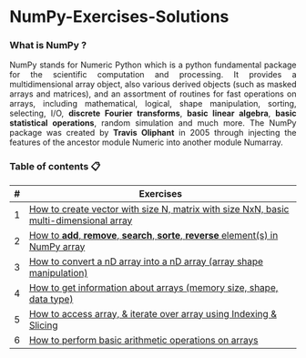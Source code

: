 # NumPy-Exercises-Solutions

### What is NumPy ?
<p align="justify">
NumPy stands for Numeric Python which is a python fundamental package for the scientific computation and processing. It provides a multidimensional array object, also various derived objects (such as masked arrays and matrices), and an assortment of routines for fast operations on arrays, including mathematical, logical, shape manipulation, sorting, selecting, I/O, <b>discrete Fourier transforms</b>, <b>basic linear algebra</b>, <b>basic statistical operations</b>, random simulation and much more. The NumPy package was created by <b>Travis Oliphant</b> in 2005 through injecting the features of the ancestor module Numeric into another module Numarray. 
</p>


### Table of contents 📋

|   # |     Exercises    |
| --- | ---------------- |
|  1  | [How to create vector with size N, matrix with size NxN, basic multi-dimensional array]() |
|  2  | [How to <b>add</b>, <b>remove</b>, <b>search</b>, <b>sorte</b>, <b>reverse</b> element(s) in NumPy array]() |
|  3  | [How to convert a nD array into a nD array (array shape manipulation)]() | 
|  4  | [How to get information about arrays (memory size, shape, data type)]() | 
|  5  | [How to access array, & iterate over array using Indexing & Slicing]() | 
|  6  | [How to perform basic arithmetic operations on arrays]() | 

<!--
How to reverse a nD array (first element becomes last)
How to sorte elements of NumPy array
How to create an array from existing data
How to perform basic arithmetic operations on arrays
-->


